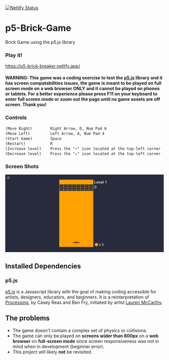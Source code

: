 [![Netlify Status](https://api.netlify.com/api/v1/badges/400f0adf-fdab-4f5a-8108-6f3e6fbf4d01/deploy-status)](https://app.netlify.com/sites/p5-brick-breaker/deploys) <br> 
# p5-Brick-Game

Brick Game using the p5.js library

### Play it!
https://p5-brick-breaker.netlify.app/
#### WARNING: This game was a coding exercise to test the [p5.js](http://p5js.org) library and it has screen compatabilities issues, the game is meant to be played on full screen mode on a web browser ONLY and it cannot be played on phones or tablets. For a better experience please press F11 on your keyboard to enter full screen mode or zoom out the page until no game assets are off screen. Thank you!

### Controls

    (Move Right)        Right Arrow, D, Num Pad 6
    (Move Left)         Left Arrow, A, Num Pad 4
    (Start Game)        Space
    (Restart)           R
    (Increase level)    Press the "↑" icon located at the top-left corner
    (Decrease level)    Press the "↓" icon located at the top-left corner

### Screen Shots

![Game Example](BrickGame.gif)


## Installed Dependencies

### p5.js

[p5.js](http://p5js.org) is a Javascript library with the goal of making coding accessible for artists, designers, educators, and beginners. It is a reinterpretation of [Processing](http://processing.org), by Casey Reas and Ben Fry, initiated by artist [Lauren McCarthy](http://www.lauren-mccarthy.com/).

## The problems

* The game doesn't contain a complex set of physics or collisions.
* The game can only be played on **screens wider than 800px** on a **web browser** on **full-screen mode** since screen responsiveness was not in mind when in development (beginner error).
* This project will likely **not** be revisited.
